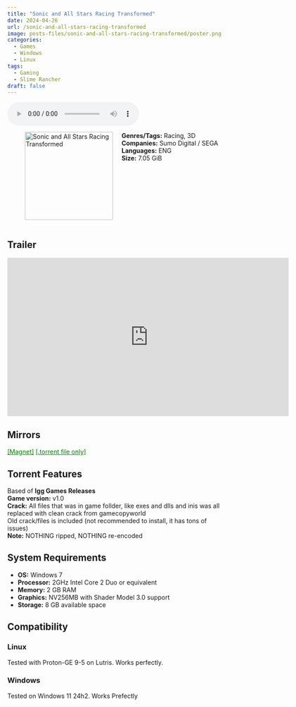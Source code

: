 ```yaml
---
title: "Sonic and All Stars Racing Transformed"
date: 2024-04-26
url: /sonic-and-all-stars-racing-transformed
image: posts-files/sonic-and-all-stars-racing-transformed/poster.png
categories:
  - Games
  - Windows
  - Linux
tags:
  - Gaming
  - Slime Rancher
draft: false
---
```


<style>
  body.dark-mode,
  body.dark-mode main * {
    background: url('/posts-files/sonic-and-all-stars-racing-transformed/background.png') center center fixed no-repeat;
    background-size: cover;
    color: #f5f5f5;
  }
</style>

<script>
    document.addEventListener('DOMContentLoaded', function () {
        document.body.classList.add('dark-mode');
        localStorage.setItem('darkMode', 'true');
    });
</script>

<audio controls autoplay>
  <source src="/posts-files/sonic-and-all-stars-racing-transformed/music.mp3" type="audio/mp3">
  Your browser does not support the audio tag.
</audio>

<figure style="float: left; margin-right: 20px;">
  <img src="/posts-files/sonic-and-all-stars-racing-transformed/poster.png" alt="Sonic and All Stars Racing Transformed" style="width: 200px;">
</figure>

**Genres/Tags:** Racing, 3D  
**Companies:** Sumo Digital / SEGA  
**Languages:** ENG  
**Size:** 7.05 GiB  
# ⠀
# ⠀

## Trailer
<iframe width="640" height="360" src="https://www.youtube.com/embed/EktpW-iwd_g" title="Sonic &amp; All-Stars Racing Transformed - Launch Trailer" frameborder="0" allow="accelerometer; autoplay; clipboard-write; encrypted-media; gyroscope; picture-in-picture; web-share" referrerpolicy="strict-origin-when-cross-origin" 
allowfullscreen></iframe>

## Mirrors
<a href="magnet:?xt=urn:btih:K2XDCBHDLTG6WRNA63ETV4QRLZHZV74R&dn=Sonic%20and%20All%20Stars%20Racing%20Transformed" style="color: green;">[Magnet]</a>
<a href="https://www.dropbox.com/scl/fi/k9033jtw3xmqb3r0xhks8/Sonic-and-All-Stars-Racing-Transformed.torrent?rlkey=hihe2rvsxlhg74qb9l1pv5nej&st=sexda3ay&dl=1" style="color: green;">[.torrent file only]</a>

## Torrent Features
Based of **Igg Games Releases**  
**Game version:** v1.0  
**Crack:** All files that was in game follder, like exes and dlls and inis was all replaced with clean crack from gamecopyworld  
Old crack/files is included (not recommended to install, it has tons of issues)  
**Note:** NOTHING ripped, NOTHING re-encoded  

## System Requirements
- **OS:** Windows 7  
- **Processor:** 2GHz Intel Core 2 Duo or equivalent  
- **Memory:** 2 GB RAM  
- **Graphics:** NV256MB with Shader Model 3.0 support  
- **Storage:** 8 GB available space  


## Compatibility
### Linux
Tested with Proton-GE 9-5 on Lutris. Works perfectly.  

### Windows

Tested on Windows 11 24h2. Works Prefectly   